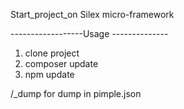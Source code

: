 Start_project_on Silex micro-framework

------------------Usage --------------

1) clone project
2) composer update
3) npm update



/_dump  for dump in pimple.json